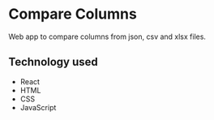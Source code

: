 # Compare Columns

Web app to compare columns from json, csv and xlsx files. 

## Technology used

- React
- HTML
- CSS
- JavaScript

